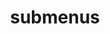 ---
layout: page
title: submenus
nav: false #True if you want a dropdown menu
nav_order: 6
dropdown: false #True if you want a dropdown menu
children: 
    - title: publications
      permalink: /publications/
    - title: divider
    - title: projects
      permalink: /projects/
---